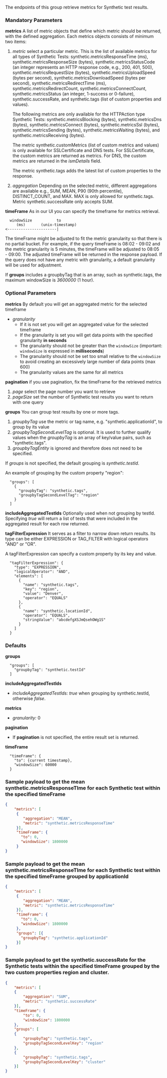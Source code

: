 The endpoints of this group retrieve metrics for Synthetic test results.
### Mandatory Parameters

**metrics** A list of metric objects that define which metric should be returned, with the defined aggregation. Each metrics objects consists of minimum two items:
1. *metric* select a particular metric. This is the list of available metrics for all types of Synthetic Tests:
   synthetic.metricsResponseTime (ms), synthetic.metricsResponseSize (bytes), synthetic.metricsStatusCode (an integer represents an HTTP response code, e.g., 200, 401, 500), synthetic.metricsRequestSize (bytes),
   synthetic.metricsUploadSpeed (bytes per second), synthetic.metricsDownloadSpeed (bytes per second),
   synthetic.metricsRedirectTime (ms), synthetic.metricsRedirectCount, synthetic.metricsConnectCount, synthetic.metricsStatus (an integer, 1-success or 0-failure), synthetic.successRate, and synthetic.tags (list of custom properties and values).

   The following metrics are only available for the HTTPAction type Synthetic Tests: synthetic.metricsBlocking (bytes), synthetic.metricsDns (bytes), synthetic.metricsConnect (bytes), synthetic.metricsSsl (bytes),
   synthetic.metricsSending (bytes), synthetic.metricsWaiting (bytes), and synthetic.metricsReceiving (bytes).

   The metric synthetic.customMetrics (list of custom metrics and values) is only available for SSLCertificate and DNS tests.  For SSLCertificate, the custom metrics are returned as metrics.  For DNS, the custom metrics are returned in the *ismDetails* field.

   The metric synthetic.tags adds the latest list of custom properties to the response.

2. *aggregation* Depending on the selected metric, different aggregations are available e.g., SUM, MEAN, P90 (90th percentile), DISTINCT_COUNT, and MAX.  MAX is only allowed for synthetic.tags. Metric synthetic.successRate only accepts SUM.

**timeFrame** As in our UI you can specify the timeframe for metrics retrieval.
```
  windowSize           to
     (ms)       (unix-timestamp)
<----------------------|
```
The timeFrame might be adjusted to fit the metric granularity so that there is no partial bucket. For example, if the query timeFrame is 08:02 - 09:02 and the metric granularity is 5 minutes, the timeFrame will be adjusted to 08:05 - 09:00. The adjusted timeFrame will be returned in the response payload. If the query does not have any metric with granularity, a default granularity will be used for adjustment. 

If **groups** includes a groupbyTag that is an array, such as synthetic.tags, the maximum windowSize is *3600000* (1 hour).

### Optional Parameters

**metrics** By default you will get an aggregated metric for the selected timeframe

* *granularity*
  * If it is not set you will get an aggregated value for the selected timeframe
  * If the granularity is set you will get data points with the specified granularity **in seconds**
  * The granularity should not be greater than the `windowSize` (important: `windowSize` is expressed in **milliseconds**)
  * The granularity should not be set too small relative to the `windowSize` to avoid creating an excessively large number of data points (max 600)
  * The granularity values are the same for all metrics

**pagination** if you use pagination, fix the timeFrame for the retrieved metrics
1. *page* select the page number you want to retrieve
2. *pageSize* set the number of Synthetic test results you want to return with one query

**groups** You can group test results by one or more tags.
1. *groupbyTag* use the metric or tag name, e.g. "synthetic.applicationId", to group by its value
2. *groupbyTagSecondLevelTag* is optional.  It is used to further qualify values when the *groupbyTag* is an array of key/value pairs, such as "synthetic.tags".
3. *groupbyTagEntity* is ignored and therefore does not need to be specified.

If *groups* is not specified, the default grouping is *synthetic.testId*.

An example of grouping by the custom property "region":
```
  "groups": [
    {
      "groupbyTag": "synthetic.tags",
      "groupbyTagSecondLevelTag": "region"
    }
  ]
```

**includeAggregatedTestIds** Optionally used when not grouping by testId.  Specifying *true* will return a list of tests that were included in the aggregated result for each row returned.

**tagFilterExpression** It serves as a filter to narrow down return results. Its type can be either EXPRESSION or TAG_FILTER with
logical operators "AND" or "OR".

A tagFilterExpression can specify a custom property by its key and value.
```
  "tagFilterExpression": {
    "type": "EXPRESSION",
    "logicalOperator": "AND",
    "elements": [
      {
        "name": "synthetic.tags",
        "key": "region",
        "value": "Denver",
        "operator": "EQUALS"
      },
      {
        "name": "synthetic.locationId",
        "operator": "EQUALS",
        "stringValue": "abcdefgXSJmQsehOWg1S"
      }
    ]
  }
```

### Defaults

**groups**
```
  "groups": [
    "groupbyTag": "synthetic.testId"
  ]
```

**includeAggregatedTestIds**
* *includeAggregatedTestIds:* *true* when grouping by synthetic.testId, otherwise *false*.

**metrics**
* *granularity:* 0

**pagination**
* If **pagination** is not specified, the entire result set is returned.

**timeFrame**
```
  "timeFrame": {
    "to": {current timestamp},
    "windowSize": 60000
  }
```

### Sample payload to get the mean synthetic.metricsResponseTIme for each Synthetic test within the specified timeFrame
```json
{
    "metrics": [
     {
        "aggregation": "MEAN",
        "metric": "synthetic.metricsResponseTime"
     }],
     "timeFrame": {
       "to": 0,
       "windowSize": 1800000  
     }
} 
```

### Sample payload to get the mean synthetic.metricsResponseTIme for each Synthetic test within the specified timeFrame grouped by applicationId
```json
{
    "metrics": [
     {
        "aggregation": "MEAN",
        "metric": "synthetic.metricsResponseTime"
     }],
     "timeFrame": {
       "to": 0,
       "windowSize": 1800000  
     },
     "groups": [{
       "groupbyTag": "synthetic.applicationId"
     }]
} 
```

### Sample payload to get the synthetic.successRate for the Synthetic tests within the specified timeFrame grouped by the two custom properties region and cluster.
```json
{
    "metrics": [
    {
        "aggregation": "SUM",
        "metric": "synthetic.successRate"
    }],
    "timeFrame": {
        "to": 0,
        "windowSize": 1800000
    },
    "groups": [
    {
        "groupbyTag": "synthetic.tags",
        "groupbyTagSecondLevelKey": "region"
    },
    {
        "groupbyTag": "synthetic.tags",
        "groupbyTagSecondLevelKey": "cluster"
    }]
}
```
